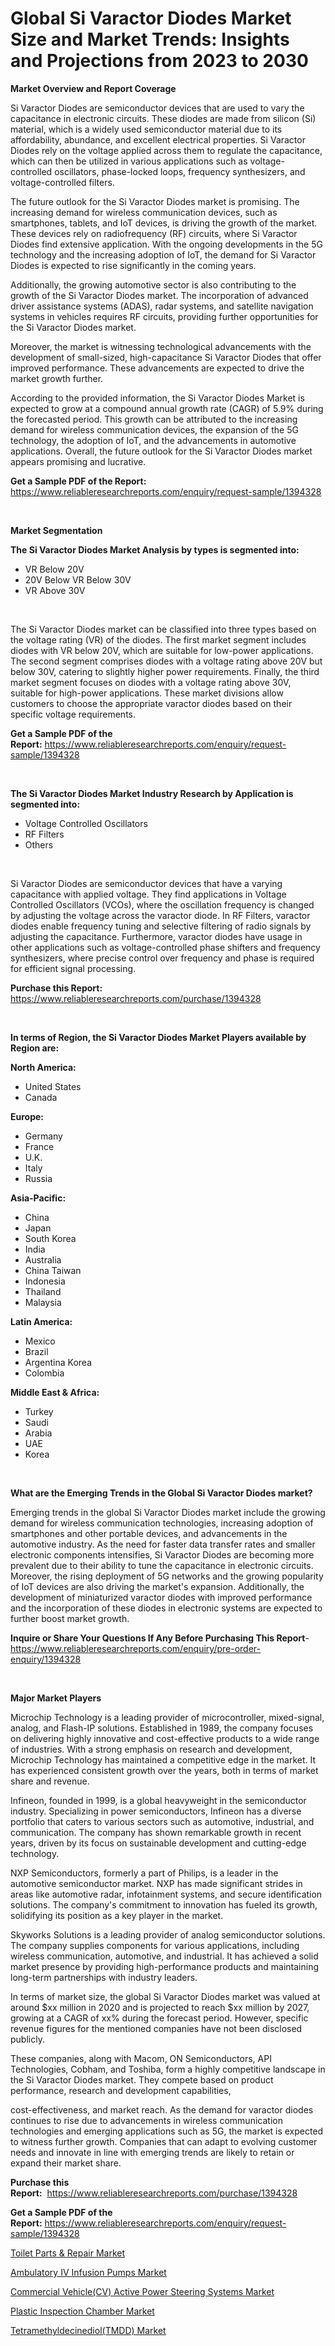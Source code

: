 <p><h1>Global Si Varactor Diodes Market Size and Market Trends: Insights and Projections from 2023 to 2030</h1></p><p><strong>Market Overview and Report Coverage</strong></p>
<p><p>Si Varactor Diodes are semiconductor devices that are used to vary the capacitance in electronic circuits. These diodes are made from silicon (Si) material, which is a widely used semiconductor material due to its affordability, abundance, and excellent electrical properties. Si Varactor Diodes rely on the voltage applied across them to regulate the capacitance, which can then be utilized in various applications such as voltage-controlled oscillators, phase-locked loops, frequency synthesizers, and voltage-controlled filters.</p><p>The future outlook for the Si Varactor Diodes market is promising. The increasing demand for wireless communication devices, such as smartphones, tablets, and IoT devices, is driving the growth of the market. These devices rely on radiofrequency (RF) circuits, where Si Varactor Diodes find extensive application. With the ongoing developments in the 5G technology and the increasing adoption of IoT, the demand for Si Varactor Diodes is expected to rise significantly in the coming years.</p><p>Additionally, the growing automotive sector is also contributing to the growth of the Si Varactor Diodes market. The incorporation of advanced driver assistance systems (ADAS), radar systems, and satellite navigation systems in vehicles requires RF circuits, providing further opportunities for the Si Varactor Diodes market.</p><p>Moreover, the market is witnessing technological advancements with the development of small-sized, high-capacitance Si Varactor Diodes that offer improved performance. These advancements are expected to drive the market growth further.</p><p>According to the provided information, the Si Varactor Diodes Market is expected to grow at a compound annual growth rate (CAGR) of 5.9% during the forecasted period. This growth can be attributed to the increasing demand for wireless communication devices, the expansion of the 5G technology, the adoption of IoT, and the advancements in automotive applications. Overall, the future outlook for the Si Varactor Diodes market appears promising and lucrative.</p></p>
<p><strong>Get a Sample PDF of the Report:</strong> <a href="https://www.reliableresearchreports.com/enquiry/request-sample/1394328">https://www.reliableresearchreports.com/enquiry/request-sample/1394328</a></p>
<p>&nbsp;</p>
<p><strong>Market Segmentation</strong></p>
<p><strong>The Si Varactor Diodes Market Analysis by types is segmented into:</strong></p>
<p><ul><li>VR Below 20V</li><li>20V Below VR Below 30V</li><li>VR Above 30V</li></ul></p>
<p>&nbsp;</p>
<p><p>The Si Varactor Diodes market can be classified into three types based on the voltage rating (VR) of the diodes. The first market segment includes diodes with VR below 20V, which are suitable for low-power applications. The second segment comprises diodes with a voltage rating above 20V but below 30V, catering to slightly higher power requirements. Finally, the third market segment focuses on diodes with a voltage rating above 30V, suitable for high-power applications. These market divisions allow customers to choose the appropriate varactor diodes based on their specific voltage requirements.</p></p>
<p><strong>Get a Sample PDF of the Report:</strong>&nbsp;<a href="https://www.reliableresearchreports.com/enquiry/request-sample/1394328">https://www.reliableresearchreports.com/enquiry/request-sample/1394328</a></p>
<p>&nbsp;</p>
<p><strong>The Si Varactor Diodes Market Industry Research by Application is segmented into:</strong></p>
<p><ul><li>Voltage Controlled Oscillators</li><li>RF Filters</li><li>Others</li></ul></p>
<p>&nbsp;</p>
<p><p>Si Varactor Diodes are semiconductor devices that have a varying capacitance with applied voltage. They find applications in Voltage Controlled Oscillators (VCOs), where the oscillation frequency is changed by adjusting the voltage across the varactor diode. In RF Filters, varactor diodes enable frequency tuning and selective filtering of radio signals by adjusting the capacitance. Furthermore, varactor diodes have usage in other applications such as voltage-controlled phase shifters and frequency synthesizers, where precise control over frequency and phase is required for efficient signal processing.</p></p>
<p><strong>Purchase this Report:</strong>&nbsp; <a href="https://www.reliableresearchreports.com/purchase/1394328">https://www.reliableresearchreports.com/purchase/1394328</a></p>
<p>&nbsp;</p>
<p><strong>In terms of Region, the Si Varactor Diodes Market Players available by Region are:</strong></p>
<p>
    <p> <strong> North America: </strong>
        <ul>
            <li>United States</li>
            <li>Canada</li>
        </ul>
        </p> 
    <p> <strong> Europe: </strong>
        <ul>
            <li>Germany</li>
            <li>France</li>
            <li>U.K.</li>
            <li>Italy</li>
            <li>Russia</li>
        </ul>
        </p> 
    <p> <strong> Asia-Pacific: </strong>
        <ul>
            <li>China</li>
            <li>Japan</li>
            <li>South Korea</li>
            <li>India</li>
            <li>Australia</li>
            <li>China Taiwan</li>
            <li>Indonesia</li>
            <li>Thailand</li>
            <li>Malaysia</li>
        </ul>
        </p> 
    <p> <strong> Latin America: </strong>
        <ul>
            <li>Mexico</li>
            <li>Brazil</li>
            <li>Argentina Korea</li>
            <li>Colombia</li>
        </ul>
        </p> 
    <p> <strong> Middle East & Africa: </strong>
        <ul>
            <li>Turkey</li>
            <li>Saudi</li>
            <li>Arabia</li>
            <li>UAE</li>
            <li>Korea</li>
        </ul>
    </p>
    </p>
<p>&nbsp;</p>
<p><strong>What are the Emerging Trends in the Global Si Varactor Diodes market?</strong></p>
<p><p>Emerging trends in the global Si Varactor Diodes market include the growing demand for wireless communication technologies, increasing adoption of smartphones and other portable devices, and advancements in the automotive industry. As the need for faster data transfer rates and smaller electronic components intensifies, Si Varactor Diodes are becoming more prevalent due to their ability to tune the capacitance in electronic circuits. Moreover, the rising deployment of 5G networks and the growing popularity of IoT devices are also driving the market's expansion. Additionally, the development of miniaturized varactor diodes with improved performance and the incorporation of these diodes in electronic systems are expected to further boost market growth.</p></p>
<p><strong>Inquire or Share Your Questions If Any Before Purchasing This Report</strong>- <a href="https://www.reliableresearchreports.com/enquiry/pre-order-enquiry/1394328">https://www.reliableresearchreports.com/enquiry/pre-order-enquiry/1394328</a></p>
<p>&nbsp;</p>
<p><strong>Major Market Players</strong></p>
<p><p>Microchip Technology is a leading provider of microcontroller, mixed-signal, analog, and Flash-IP solutions. Established in 1989, the company focuses on delivering highly innovative and cost-effective products to a wide range of industries. With a strong emphasis on research and development, Microchip Technology has maintained a competitive edge in the market. It has experienced consistent growth over the years, both in terms of market share and revenue.</p><p>Infineon, founded in 1999, is a global heavyweight in the semiconductor industry. Specializing in power semiconductors, Infineon has a diverse portfolio that caters to various sectors such as automotive, industrial, and communication. The company has shown remarkable growth in recent years, driven by its focus on sustainable development and cutting-edge technology.</p><p>NXP Semiconductors, formerly a part of Philips, is a leader in the automotive semiconductor market. NXP has made significant strides in areas like automotive radar, infotainment systems, and secure identification solutions. The company's commitment to innovation has fueled its growth, solidifying its position as a key player in the market.</p><p>Skyworks Solutions is a leading provider of analog semiconductor solutions. The company supplies components for various applications, including wireless communication, automotive, and industrial. It has achieved a solid market presence by providing high-performance products and maintaining long-term partnerships with industry leaders.</p><p>In terms of market size, the global Si Varactor Diodes market was valued at around $xx million in 2020 and is projected to reach $xx million by 2027, growing at a CAGR of xx% during the forecast period. However, specific revenue figures for the mentioned companies have not been disclosed publicly.</p><p>These companies, along with Macom, ON Semiconductors, API Technologies, Cobham, and Toshiba, form a highly competitive landscape in the Si Varactor Diodes market. They compete based on product performance, research and development capabilities,</p><p>cost-effectiveness, and market reach. As the demand for varactor diodes continues to rise due to advancements in wireless communication technologies and emerging applications such as 5G, the market is expected to witness further growth. Companies that can adapt to evolving customer needs and innovate in line with emerging trends are likely to retain or expand their market share.</p></p>
<p><strong>Purchase this Report:</strong>&nbsp;&nbsp;<a href="https://www.reliableresearchreports.com/purchase/1394328">https://www.reliableresearchreports.com/purchase/1394328</a></p>
<p></p>
<p><strong>Get a Sample PDF of the Report:</strong>&nbsp;<a href="https://www.reliableresearchreports.com/enquiry/request-sample/1394328">https://www.reliableresearchreports.com/enquiry/request-sample/1394328</a></p>
<p><p><a href="https://www.linkedin.com/pulse/toilet-parts-amp-repair-market-share-new-trends-analysis-report-gqhke/">Toilet Parts & Repair Market</a></p><p><a href="https://issuu.com/reportprime-2/docs/ambulatory-iv-infusion-pumps-market-size-2030.pptx?fr=xKAE9_zU1NQ">Ambulatory IV Infusion Pumps Market</a></p><p><a href="https://github.com/RichRobinson5/Market-Research-Report-List-1/blob/main/commercial-vehiclecv-active-power-steering-systems-market.md">Commercial Vehicle(CV) Active Power Steering Systems Market</a></p><p><a href="https://www.linkedin.com/pulse/plastic-inspection-chamber-market-size-2023-2030-global-iqrqe/">Plastic Inspection Chamber Market</a></p><p><a href="https://github.com/RoccoManning/Market-Research-Report-List-1/blob/main/tetramethyldecinedioltmdd-market.md">Tetramethyldecinediol(TMDD) Market</a></p></p>